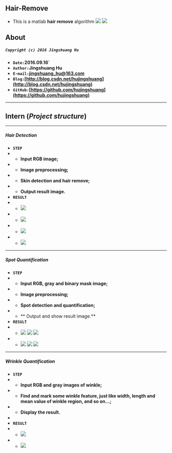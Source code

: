 ## Hair-Remove

* This is a matlab **hair remove** algorithm
![](https://github.com/hujingshuang/Hair-Remove/blob/master/result1.jpg)
![](https://github.com/hujingshuang/Hair-Remove/blob/master/result2.jpg)

## About

##### **`Copyright (c) 2016 Jingshuang Hu`**
* **`Date:`2016.09.16`**
* **`Author:`Jingshuang Hu**
* **`E-mail:`jingshuang_hu@163.com**
* **`Blog:`[http://blog.csdn.net/hujingshuang](http://blog.csdn.net/hujingshuang)**
* **`GitHub:`[https://github.com/hujingshuang](https://github.com/hujingshuang)**

---
## Intern (*Project structure*)
---
##### Hair Detection
* **`STEP`**
* - **Input RGB image;** 
* - **Image preprocessing;**
* - **Skin detection and hair remove;**
* - **Output result image.**
* **`RESULT`**
* - ![](https://github.com/hujingshuang/Hair-Remove/blob/master/result%20images/HairDetection/1.png)
* - ![](https://github.com/hujingshuang/Hair-Remove/blob/master/result%20images/HairDetection/2.png)
* - ![](https://github.com/hujingshuang/Hair-Remove/blob/master/result%20images/HairDetection/3.png)
* - ![](https://github.com/hujingshuang/Hair-Remove/blob/master/result%20images/HairDetection/4.png)

---
##### Spot Quantification
* **`STEP`**
* - **Input RGB, gray and binary mask image;**
* - **Image preprocessing;**
* - **Spot detection and quantification;**
* - ** Output and show result image.**
* **`RESULT`**
* - ![](https://github.com/hujingshuang/Hair-Remove/blob/master/result%20images/SpotQuantification/1-1.png)
![](https://github.com/hujingshuang/Hair-Remove/blob/master/result%20images/SpotQuantification/1-2.png)
![](https://github.com/hujingshuang/Hair-Remove/blob/master/result%20images/SpotQuantification/1-3.png)
* - ![](https://github.com/hujingshuang/Hair-Remove/blob/master/result%20images/SpotQuantification/2-1.png)
![](https://github.com/hujingshuang/Hair-Remove/blob/master/result%20images/SpotQuantification/2-2.png)
![](https://github.com/hujingshuang/Hair-Remove/blob/master/result%20images/SpotQuantification/2-3.png)

---
##### Wrinkle Quantification
* **`STEP`**
* - **Input RGB and gray images of winkle;**
* - **Find and mark some winkle feature, just like width, length and mean value of winkle region, and so on...;**
* - **Display the result.**
* 
* **`RESULT`**
* - ![](https://github.com/hujingshuang/Hair-Remove/blob/master/result%20images/WrinkleQuantification/1.bmp)
* - ![](https://github.com/hujingshuang/Hair-Remove/blob/master/result%20images/WrinkleQuantification/2.bmp)
